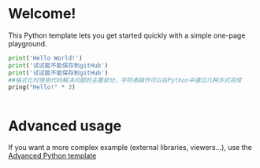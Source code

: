# Welcome!

This Python template lets you get started quickly with a simple one-page playground.

```python runnable
print('Hello World!')
print('试试能不能保存到gitHub')
print('试试能不能保存到gitHub')
##格式化时使用代码解决问题的主要部分。字符串操作可以在Python中通过几种方式完成
pring("Hello!" * 3)



```

# Advanced usage

If you want a more complex example (external libraries, viewers...), use the [Advanced Python template](https://tech.io/select-repo/429)
